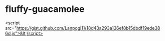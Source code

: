 # fluffy-guacamolee
&lt;script src="https://gist.github.com/Lanpogi11/18d43a293a136ef8b15dbdf19ede386d.js">&lt;/script>
